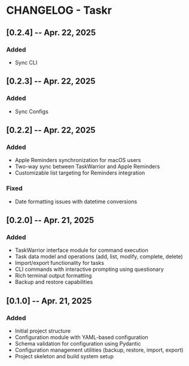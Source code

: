 # CHANGELOG - Taskr

## [0.2.4] -- Apr. 22, 2025

### Added
- Sync CLI

## [0.2.3] -- Apr. 22, 2025

### Added
- Sync Configs

## [0.2.2] -- Apr. 22, 2025

### Added
- Apple Reminders synchronization for macOS users
- Two-way sync between TaskWarrior and Apple Reminders
- Customizable list targeting for Reminders integration

### Fixed
- Date formatting issues with datetime conversions

## [0.2.0] -- Apr. 21, 2025

### Added
- TaskWarrior interface module for command execution
- Task data model and operations (add, list, modify, complete, delete)
- Import/export functionality for tasks
- CLI commands with interactive prompting using questionary
- Rich terminal output formatting
- Backup and restore capabilities

## [0.1.0] -- Apr. 21, 2025

### Added
- Initial project structure
- Configuration module with YAML-based configuration
- Schema validation for configuration using Pydantic
- Configuration management utilities (backup, restore, import, export)
- Project skeleton and build system setup
